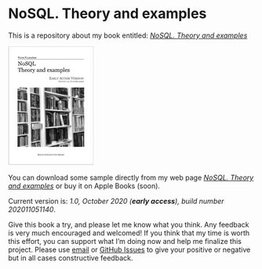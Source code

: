 # NoSQL. Theory and examples
This is a repository about my book entitled: *[NoSQL. Theory and examples](https://fulmanski.pl/books/pl/index.php)*

![NoSQL. Theory and examples - book cover](cover.png)

You can download some sample directly from my web page *[NoSQL. Theory and examples](https://fulmanski.pl/books/pl/index.php)* or buy it on Apple Books (soon).

Current version is: *1.0, October 2020 (**early access**), build number 202011051140*.

Give this book a try, and please let me know what you think. Any feedback is very much encouraged and welcomed! If you think that my time is worth this effort, you can support what I’m doing now and help me finalize this project. Please use [email](book@fulmanski.pl) or [GitHub Issues](https://github.com/fulmanp/book-NoSQL-Theory-and-examples/issues) to give your positive or negative but in all cases constructive feedback.

